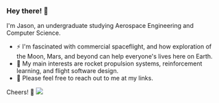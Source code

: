### Hey there! 👋

I'm Jason, an undergraduate studying Aerospace Engineering and Computer Science.
- ⚡ I'm fascinated with commercial spaceflight, and how exploration of the Moon, Mars, and beyond can help everyone's lives here on Earth.
- 🔭 My main interests are rocket propulsion systems, reinforcement learning, and flight software design. 
- 🌱 Please feel free to reach out to me at my links.

Cheers! 🍻
![](https://komarev.com/ghpvc/?username=JayChen35&color=ff69b4&style=plastic)

<!--
**JayChen35/JayChen35** is a ✨ _special_ ✨ repository because its `README.md` (this file) appears on your GitHub profile.

Here are some ideas to get you started:

- 🔭 I’m currently working on ...
- 🌱 I’m currently learning ...
- 👯 I’m looking to collaborate on ...
- 🤔 I’m looking for help with ...
- 💬 Ask me about ...
- 📫 How to reach me: ...
- 😄 Pronouns: ...
- ⚡ Fun fact: ...
-->
